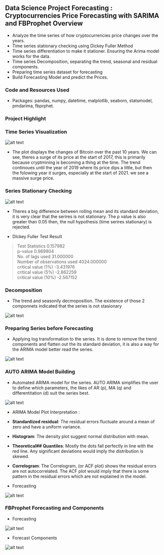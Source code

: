 ## Data Science Project Forecasting : Cryptocurrencies Price Forecasting with SARIMA and FBProphet Overview
* Analyze the time series of how cryptocurrencies price changes over the years.
* Time series stationary checking using Dickey Fuller Method
* Time series differentiation to make it stationer. Ensuring the Arima model works for the data.
* Time series Decomposition, separating the trend, seasonal and residual components.
* Preparing time series dataset for forecasting
* Build Forecasting Model and predict the Prices.

### Code and Resources Used
* Packages: pandas, numpy, datetime, matplotlib, seaborn, statsmodel, pmdarima, fbprphet.

### Project Highlight

### Time Series Visualization <br>
![alt text](https://github.com/ELSady/Forecasting-Cryptocurrencies-Price-Forecasting/blob/main/index.png)

* The plot displays the changes of Bitcoin over the past 10 years. We can see, theres a surge of its price at the start of 2017, this is primarily because cryptmining is becoming a thing at the time. The trend continoues until the year of 2019 where its price dips a little, but then the folowing year it surges, especially at the start of 2021. we see a massive surge price.

### Series Stationary Checking <br>
![alt text](https://github.com/ELSady/Forecasting-Cryptocurrencies-Price-Forecasting/blob/main/index1.png)

* Theres a big difference between rolling mean and its standard deviation, it is very clear that the serires is not stationary. The p value is also greater than 0.05 then, the null hypothesis (time serires stationary) is rejected. 

* DIckey Fuller Test Result
> Test Statistics                   0.157982 <br>
> p-value                           0.969804 <br>
> No. of lags used                 31.000000 <br>
> Number of observations used    4024.000000 <br>
> critical value (1%)              -3.431976 <br>
> critical value (5%)              -2.862259 <br>
> critical value (10%)             -2.567152 <br>
>
### Decomposition
* The trend and seasonily decmoposition. The existence of those 2 componnets indicated that the series is not stasionary <br>

![alt text](https://github.com/ELSady/Forecasting-Cryptocurrencies-Price-Forecasting/blob/main/index2.png)

### Preparing Series before Forecasting
* Applying log transformation to the series. It is done to remove the trend components and flatten out the its standard deviation, it is also a way for the ARIMA model better read the series. <br>

![alt text](https://github.com/ELSady/Forecasting-Cryptocurrencies-Price-Forecasting/blob/main/index3.png)

### AUTO ARIMA Model Building
* Automated ARIMA model for the series. AUTO ARIMA simplifies the user to define which parameters, the likes of AR (p), MA (q) and differentitation (d) suit the series best. <br>

![alt text](https://github.com/ELSady/Forecasting-Cryptocurrencies-Price-Forecasting/blob/main/index4.png)

* ARIMA Model Plot Interpretation :
* **Standardized residual**: The residual errors fluctuate around a mean of zero and have a uniform variance.
* **Histogram**: The density plot suggest normal distribution with mean.
* **Theoretical## Quantiles**: Mostly the dots fall perfectly in line with the red line. Any significant deviations would imply the distribution is skewed.
* **Correlogram**: The Correlogram, (or ACF plot) shows the residual errors are not autocorrelated. The ACF plot would imply that there is some pattern in the  residual errors which are not explained in the model.

* Forecasting <br>

![alt text](https://github.com/ELSady/Forecasting-Cryptocurrencies-Price-Forecasting/blob/main/index5.png)

### FBProphet Forecasting and Components
* Forecasting <br>

![alt text](https://github.com/ELSady/Forecasting-Cryptocurrencies-Price-Forecasting/blob/main/index6.png)

* Forecast Components <br>

![alt text](https://github.com/ELSady/Forecasting-Cryptocurrencies-Price-Forecasting/blob/main/index7.png)
